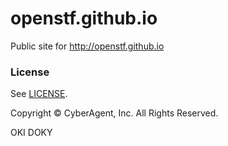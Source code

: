 # openstf.github.io
Public site for http://openstf.github.io


### License

See [LICENSE](LICENSE).

Copyright © CyberAgent, Inc. All Rights Reserved.

OKI DOKY